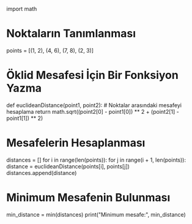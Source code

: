 import math

# Noktaların Tanımlanması
points = [(1, 2), (4, 6), (7, 8), (2, 3)]

# Öklid Mesafesi İçin Bir Fonksiyon Yazma
def euclideanDistance(point1, point2):
    # Noktalar arasındaki mesafeyi hesaplama
    return math.sqrt((point2[0] - point1[0]) ** 2 + (point2[1] - point1[1]) ** 2)

# Mesafelerin Hesaplanması
distances = []
for i in range(len(points)):
    for j in range(i + 1, len(points)):
        distance = euclideanDistance(points[i], points[j])
        distances.append(distance)

# Minimum Mesafenin Bulunması
min_distance = min(distances)
print("Minimum mesafe:", min_distance)
